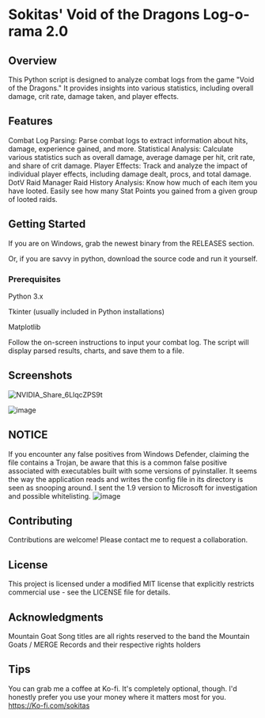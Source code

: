 # Sokitas' Void of the Dragons Log-o-rama 2.0

## Overview

This Python script is designed to analyze combat logs from the game "Void of the Dragons." It provides insights into various statistics, including overall damage, crit rate, damage taken, and player effects.

## Features

Combat Log Parsing: Parse combat logs to extract information about hits, damage, experience gained, and more.
Statistical Analysis: Calculate various statistics such as overall damage, average damage per hit, crit rate, and share of crit damage.
Player Effects: Track and analyze the impact of individual player effects, including damage dealt, procs, and total damage.
DotV Raid Manager Raid History Analysis: Know how much of each item you have looted. Easily see how many Stat Points you gained from a given group of looted raids. 

## Getting Started

If you are on Windows, grab the newest binary from the RELEASES section.

Or, if you are savvy in python, download the source code and run it yourself. 

### Prerequisites

Python 3.x

Tkinter (usually included in Python installations)

Matplotlib



Follow the on-screen instructions to input your combat log. The script will display parsed results, charts, and save them to a file.

## Screenshots
![NVIDIA_Share_6LlqcZPS9t](https://github.com/Sokitas/Void-of-the-Dragons-Log-o-rama/assets/159527539/399ad38d-4a78-45be-8232-58753626ca3a)

![image](https://github.com/Sokitas/Void-of-the-Dragons-Log-o-rama/assets/159527539/0967fc3f-971e-4cca-95be-642fba13979a)


## NOTICE

If you encounter any false positives from Windows Defender, claiming the file contains a Trojan, be aware that this is a common false positive associated with executables built with some versions of pyinstaller. 
It seems the way the application reads and writes the config file in its directory is seen as snooping around. I sent the 1.9 version to Microsoft for investigation and possible whitelisting. 
![image](https://github.com/Sokitas/Void-of-the-Dragons-Log-o-rama/assets/159527539/249d86d7-7cd8-4db8-a78d-407eebbc036c)






## Contributing

Contributions are welcome! Please contact me to request a collaboration.

## License

This project is licensed under a modified MIT license that explicitly restricts commercial use - see the LICENSE file for details.

## Acknowledgments

Mountain Goat Song titles are all rights reserved to the band the Mountain Goats / MERGE Records and their respective rights holders 



## Tips

You can grab me a coffee at Ko-fi. It's completely optional, though. I'd honestly prefer you use your money where it matters most for you.
 https://Ko-fi.com/sokitas
